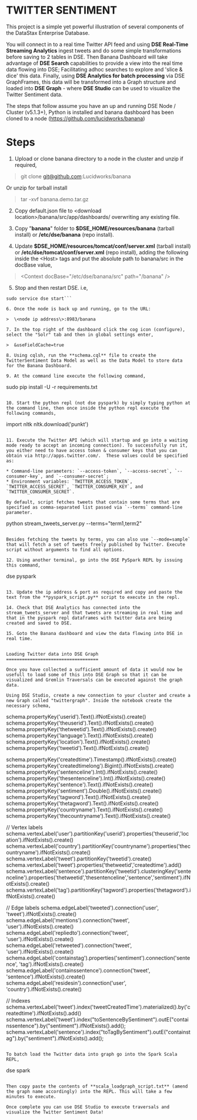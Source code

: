 # TWITTER SENTIMENT

This project is a simple yet powerful illustration of several components of the DataStax Enterprise Database.

You will connect in to a real time Twitter API feed and using **DSE Real-Time Streaming Analytics** ingest tweets and do some simple transformations before saving to 2 tables in DSE. Then Banana Dashboard will take advantage of **DSE Search** capabilities to provide a view into the real time data flowing into DSE; Facilitating adhoc searches to explore and 'slice & dice' this data. Finally, using **DSE Analytics for batch processing** via DSE GraphFrames, this data will be transformed into a Graph structure and loaded into **DSE Graph** - where **DSE Studio** can be used to visualize the Twitter Sentiment data.

The steps that follow assume you have an up and running DSE Node / Cluster (v5.1.3+), Python is installed and banana dashboard has been cloned to a node (https://github.com/lucidworks/banana)

Steps
=====

1. Upload or clone banana directory to a node in the cluster and unzip if required,

> git clone git@github.com:Lucidworks/banana

Or unzip for tarball install
> tar -xvf banana.demo.tar.gz

2. Copy default.json file to \<download location\>/banana/src/app/dashboards/ overwriting any existing file.

3. Copy "**banana**" folder to **$DSE_HOME/resources/banana** (tarball install) or **/etc/dse/banana** (repo install).

4. Update **$DSE_HOME/resources/tomcat/conf/server.xml** (tarball install) or **/etc/dse/tomcat/conf/server.xml** (repo install), adding the following inside the \<Host\> tags and put the absolute path to banana/src in the docBase value,
  
>  \<Context docBase="/etc/dse/banana/src" path="/banana" /\>

5. Stop and then restart DSE. i.e,

```sudo service dse stop
sudo service dse start```

6. Once the node is back up and running, go to the URL: 

>  \<node ip address\>:8983/banana 
  
7. In the top right of the dashboard click the cog icon (configure), select the "Solr" tab and then in global settings enter,

>  &useFieldCache=true 

8. Using cqlsh, run the **schema.cql** file to create the TwitterSentiment Data Model as well as the Data Model to store data for the Banana Dashboard.

9. At the command line execute the following command,

```
sudo pip install -U -r requirements.txt
```

10. Start the python repl (not dse pyspark) by simply typing python at the command line, then once inside the python repl execute the following commands,

```
import nltk
nltk.download('punkt')
```

11. Execute the Twitter API (which will startup and go into a waiting mode ready to accept an incoming connection). To successfully run it, you either need to have access token & consumer keys that you can obtain via http://apps.twitter.com/.  These values could be specified as:

* Command-line parameters: `--access-token`, `--access-secret`, `--consumer-key`, and `--consumer-secret`;
* Environment variables: `TWITTER_ACCESS_TOKEN`, `TWITTER_ACCESS_SECRET`, `TWITTER_CONSUMER_KEY`, and `TWITTER_CONSUMER_SECRET`.

By default, script fetches tweets that contain some terms that are specified as comma-separated list passed via `--terms` command-line parameter.

```
python stream_tweets_server.py --terms="term1,term2"
```
 
Besides fetching the tweets by terms, you can also use `--mode=sample` that will fetch a set of tweets freely published by Twitter. Execute script without arguments to find all options.
 
12. Using another terminal, go into the DSE PySpark REPL by issuing this command,

```
dse pyspark
```

13. Update the ip address & port as required and copy and paste the text from the **pyspark_script.py** script to execute in the repl.

14. Check that DSE Analytics has connected into the stream_tweets_server and that tweets are streaming in real time and that in the pyspark repl dataframes with twitter data are being created and saved to DSE.

15. Goto the Banana dashboard and view the data flowing into DSE in real time.


Loading Twitter data into DSE Graph
===================================

Once you have collected a sufficient amount of data it would now be usefull to load some of this into DSE Graph so that it can be visualized and Gremlin Traversals can be executed against the graph data.

Using DSE Studio, create a new connection to your cluster and create a new Graph called "twittergraph". Inside the notebook create the necessary schema,

```
schema.propertyKey('userid').Text().ifNotExists().create()
schema.propertyKey('theuserid').Text().ifNotExists().create()
schema.propertyKey('thetweetid').Text().ifNotExists().create()
schema.propertyKey('language').Text().ifNotExists().create()
schema.propertyKey('location').Text().ifNotExists().create()
schema.propertyKey('tweetid').Text().ifNotExists().create()

schema.propertyKey('createdtime').Timestamp().ifNotExists().create()
schema.propertyKey('createdtimelong').Bigint().ifNotExists().create()
schema.propertyKey('sentenceline').Int().ifNotExists().create()
schema.propertyKey('thesentenceline').Int().ifNotExists().create()
schema.propertyKey('sentence').Text().ifNotExists().create()
schema.propertyKey('sentiment').Double().ifNotExists().create()
schema.propertyKey('tagword').Text().ifNotExists().create()
schema.propertyKey('thetagword').Text().ifNotExists().create()
schema.propertyKey('countryname').Text().ifNotExists().create()
schema.propertyKey('thecountryname').Text().ifNotExists().create()

// Vertex labels
schema.vertexLabel('user').partitionKey('userid').properties('theuserid','location').ifNotExists().create()
schema.vertexLabel('country').partitionKey('countryname').properties('thecountryname').ifNotExists().create()
schema.vertexLabel('tweet').partitionKey('tweetid').create()
schema.vertexLabel('tweet').properties('thetweetid','createdtime').add()
schema.vertexLabel('sentence').partitionKey('tweetid').clusteringKey('sentenceline').properties('thetweetid','thesentenceline','sentence','sentiment').ifNotExists().create()
schema.vertexLabel('tag').partitionKey('tagword').properties('thetagword').ifNotExists().create()

// Edge labels
schema.edgeLabel('tweeted').connection('user', 'tweet').ifNotExists().create()
schema.edgeLabel('mentions').connection('tweet', 'user').ifNotExists().create()
schema.edgeLabel('repliedto').connection('tweet', 'user').ifNotExists().create()
schema.edgeLabel('retweeted').connection('tweet', 'user').ifNotExists().create()
schema.edgeLabel('containstag').properties('sentiment').connection('sentence', 'tag').ifNotExists().create()
schema.edgeLabel('containssentence').connection('tweet', 'sentence').ifNotExists().create()
schema.edgeLabel('residesin').connection('user', 'country').ifNotExists().create()

// Indexes
schema.vertexLabel('tweet').index('tweetCreatedTime').materialized().by('createdtime').ifNotExists().add()
schema.vertexLabel('tweet').index("toSentenceBySentiment").outE("containssentence").by("sentiment").ifNotExists().add();
schema.vertexLabel('sentence').index("toTagBySentiment").outE("containstag").by("sentiment").ifNotExists().add();
```

To batch load the Twitter data into graph go into the Spark Scala REPL,

```
dse spark
```

Then copy paste the contents of **scala_loadgraph_script.txt** (amend the graph name accordingly) into the REPL. This will take a few minutes to execute.

Once complete you can use DSE Studio to execute traversals and visualize the Twitter Sentiment Data!
